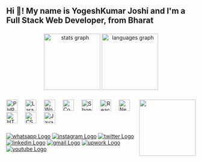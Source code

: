 <h2 align="left">Hi 👋! My name is YogeshKumar Joshi and I'm a Full Stack Web Developer, from Bharat</h2>

###

<div align="center">
  <img src="https://github-readme-stats.vercel.app/api?username=maurodesouza&hide_title=false&hide_rank=false&show_icons=true&include_all_commits=true&count_private=true&disable_animations=false&theme=dracula&locale=en&hide_border=false" height="150" alt="stats graph"  />
  <img src="https://github-readme-stats.vercel.app/api/top-langs?username=maurodesouza&locale=en&hide_title=false&layout=compact&card_width=320&langs_count=5&theme=dracula&hide_border=false" height="150" alt="languages graph"  />
</div>

###

<img align="right" height="150" src="https://devyogesh.com/yogeshjoshi.jpg"  />

###

<div align="left">
  <img src="https://devyogesh.com/public/asset/svg/php.scg" height="30" alt="PHP Logo" />
  <img width="12" />
  <img src="https://devyogesh.com/public/asset/svg/laravel.svg" height="30" alt="Laravel Logo" />
  <img width="12" />
  <img src="https://devyogesh.com/public/asset/svg/wordpress.svg" height="30" alt="WordPress Logo" />
  <img width="12" />
  <img src="https://devyogesh.com/public/asset/svg/codeigniter.svg" height="30" alt="Codeigniter Logo" />
  <img width="12" />
  <img src="https://devyogesh.com/public/asset/svg/shopify.svg" height="30" alt="Shopify Logo" />
  <img width="12" />
  <img src="https://devyogesh.com/public/asset/svg/react.svg" height="30" alt="React Logo" />
  <img width="12" />
  <img src="https://devyogesh.com/public/asset/svg/next.svg" height="30" alt="NextJs Logo" />
  <img width="12" />
  <img src="https://devyogesh.com/public/asset/svg/html.svg" height="30" alt="HTML Logo" />
  <img width="12" />
  <img src="https://devyogesh.com/public/asset/svg/css.svg" height="30" alt="CSS Logo" />
  <img width="12" />
  <img src="https://devyogesh.com/public/asset/svg/javascript.svg" height="30" alt="JavaScript Logo" />
  <img width="12" />
</div>

###


<div align="left">
<a target="_blank" href="https://wa.me/+918320955050"><img alt="whatsapp Logo" src="https://devyogesh.com/public/asset/svg/whatsapp.svg" /></a>
<a target="_blank" href="https://www.instagram.com/yogesh_joshi_0333/"><img alt="instagram Logo" src="https://devyogesh.com/public/asset/svg/instagram.svg" /></a>
<a target="_blank" href="https://twitter.com/joshiyogesh0333"><img alt="twitter Logo" src="https://devyogesh.com/public/asset/svg/twitter.svg" /></a>
<a target="_blank" href="https://www.linkedin.com/in/yogesh-joshi-web-developer/"><img alt="linkedin Logo" src="https://devyogesh.com/public/asset/svg/linkedin.svg" /></a>
<a target="_blank" href="https://www.upwork.com/freelancers/joshiyogesh0333"><img alt="gmail Logo" src="https://devyogesh.com/public/asset/svg/gmail.svg" /></a>
<a target="_blank" href="mailto:joshiyogesh0333@gmail.com"><img alt="upwork Logo" src="https://devyogesh.com/public/asset/svg/upwork.svg" /></a>
<a target="_blank" href="https://wa.me/+918320955050"><img alt="youtube Logo" src="https://devyogesh.com/public/asset/svg/youtube.svg" /></a>
</div>



###

<br clear="both">



###
